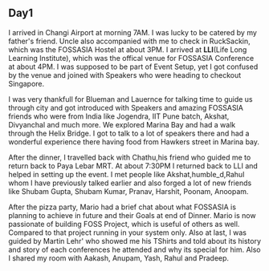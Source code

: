 ## Day1

I arrived in Changi Airport at morning 7AM. I was lucky to be catered by my
father's friend. Uncle also accompanied with me to check in RuckSackin, which
was the FOSSASIA Hostel at about 3PM. I arrived at **LLI**(Life Long Learning
Institute), which was the offical venue for FOSSASIA Conference at about 4PM. I
was supposed to be part of Event Setup, yet I got confused by the venue and
joined with Speakers who were heading to checkout Singapore.

I was very thankfull for Blueman and Lauernce for talking time to guide us
through city and got introduced with Speakers and amazing FOSSASIA friends who
were from India like Jogendra, IIT Pune batch, Akshat, Divyanchal and much more.
We explored Marina Bay and had a walk through the Helix Bridge. I got to talk to
a lot of speakers there and had a wonderful experience there having food from
Hawkers street in Marina bay.

After the dinner, I travelled back with Chathu,his friend who guided me to
return back to Paya Lebar MRT. At about 7:30PM I returned back to LLI and helped
in setting up the event. I met people like Akshat,humble_d,Rahul whom I have
previously talked earlier and also forged a lot of new friends like Shubam
Gupta, Shubam Kumar, Pranav, Harshit, Poonam, Anoopam.

After the pizza party, Mario had a brief chat about what FOSSASIA is planning to
achieve in future and their Goals at end of Dinner. Mario is now passionate of
building FOSS Project, which is useful of others as well. Compared to that
project running in your system only. Also at last, I was guided by Martin Lehr'
who showed me his TShirts and told about its history and story of each
conferences he attended and why its special for him. Also I shared my room with
Aakash, Anupam, Yash, Rahul and Pradeep.

